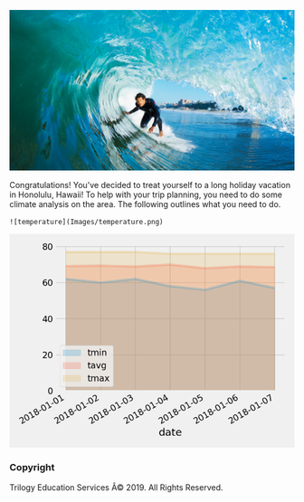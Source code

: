 


![surfs-up.png](Images/surfs-up.png)

Congratulations! You've decided to treat yourself to a long holiday vacation in Honolulu, Hawaii! To help with your trip planning, you need to do some climate analysis on the area. The following outlines what you need to do.



 


    ![temperature](Images/temperature.png)



  ![daily-normals](Images/daily-normals.png)

### Copyright

Trilogy Education Services Â© 2019. All Rights Reserved.

